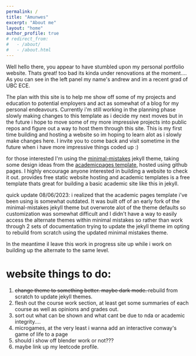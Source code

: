 ```yaml
---
permalink: /
title: "Amunwes"
excerpt: "About me"
layout: "home"
author_profile: true
# redirect_from: 
#   - /about/
#   - /about.html
---
```


Well hello there, you appear to have stumbled upon my personal portfolio website. Thats great! too bad its kinda under renovations at the moment....
As you can see in the left panel my name's andrew and im a recent grad of UBC ECE.

The plan with this site is to help me show off some of my projects and education to potential employers and act as somewhat of a blog for my personal endeavours. Currently i'm still working in the planning phase slowly making changes to this template as i decide my next moves but in the future i hope to move some of my more impressive projects into public repos and figure out a way to host them through this site. 
This is my first time building and hosting a website so im hoping to learn alot as i slowly make changes here.
I invite you to come back and visit sometime in the future when i have more impressive things coded up :)

for those interested I'm using the [minimal-mistakes](https://mmistakes.github.io/minimal-mistakes/) jekyll theme, taking some design ideas from the [academicpages template](https://github.com/academicpages/academicpages.github.io), hosted using github pages. I highly encourage anyone interested in building a website to check it out. provides free static website hosting and academic templates is a free template thats great for building a basic academic site like this in jekyll.


quick update 08/06/2023: i realized that the academic pages template i've been using is somewhat outdated. It was built off of an early fork of the minimal-mistakes jekyll theme but overwrote alot of the theme defaults so customization was somewhat difficult and I didn't have a way to easily access the alternate themes within minimal mistakes so rather than work through 2 sets of documentation trying to update the jekyll theme im opting to rebuild from scratch using the updated minimal mistakes theme.

In the meantime il leave this work in progress site up while i work on building up the alternate to the same level.


website things to do:
=====
1. <strike> change theme to something better. maybe dark mode. </strike> rebuild from scratch to update jekyll themes.
2. flesh out the course work section, at least get some summaries of each course as well as opinions and grades out.
3. sort out what can be shown and what cant be due to nda or academic integrity....
4. microgames, at the very least i wanna add an interactive conway's game of life to a page
5. should i show off blender work or not???
6. maybe link up my leetcode profile.